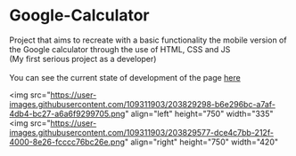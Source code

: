 # Google-Calculator
Project that aims to recreate with a basic functionality the mobile version of the Google calculator through the use of HTML, CSS and JS <br>
(My first serious project as a developer)
<br><br>
You can see the current state of development of the page <a href="https://google-calculat0r.netlify.app">here</a><br>


<img src="https://user-images.githubusercontent.com/109311903/203829298-b6e296bc-a7af-4db4-bc27-a6a6f9299705.png" align="left" height="750" width="335" 
<img src="https://user-images.githubusercontent.com/109311903/203829577-dce4c7bb-212f-4000-8e26-fcccc76bc26e.png" align="right" height="750" width="420" 
